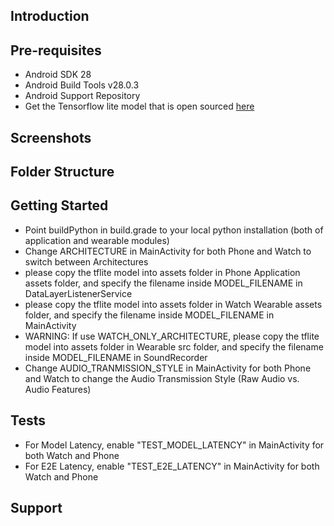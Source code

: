 
Introduction
------------

Pre-requisites
--------------

- Android SDK 28
- Android Build Tools v28.0.3
- Android Support Repository
- Get the Tensorflow lite model that is open sourced [here]()


Screenshots
-------------

Folder Structure
-------------


Getting Started
---------------

- Point buildPython in build.grade to your local python installation (both of application and wearable modules)
- Change ARCHITECTURE in MainActivity for both Phone and Watch to switch between Architectures
- please copy the tflite model into assets folder in Phone Application assets folder, and specify the filename inside MODEL_FILENAME in DataLayerListenerService
- please copy the tflite model into assets folder in Watch Wearable assets folder, and specify the filename inside MODEL_FILENAME in MainActivity
- WARNING: If use WATCH_ONLY_ARCHITECTURE, please copy the tflite model into assets folder in Wearable src folder, and specify the filename inside MODEL_FILENAME in SoundRecorder
- Change AUDIO_TRANMISSION_STYLE in MainActivity for both Phone and Watch to change the Audio Transmission Style (Raw Audio vs. Audio Features)


Tests
-------

- For Model Latency, enable "TEST_MODEL_LATENCY" in MainActivity for both Watch and Phone 
- For E2E Latency, enable "TEST_E2E_LATENCY" in MainActivity for both Watch and Phone

Support
-------

